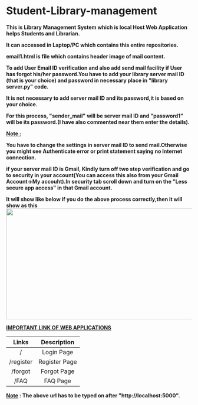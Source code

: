 # Student-Library-management

<b>
This is Library Management System which is local Host Web Application helps Students and Librarian.
  
  
It can accessed in Laptop/PC which contains this entire repositories.

email1.html is file which contains header image of mail content.

To add User Email ID verification and also add send mail facility if User has forgot his/her password.You have to add your library server mail ID (that is your choice) and password in necessary place in "library server.py" code.

It is not necessary to add server mail ID and its password,it is based on your choice.

For this process, "sender_mail" will be server mail ID and "password1" will be its password.(I have also commented near them enter the details).  

<u>Note :</u>

You have to change the settings in server mail ID to send mail.Otherwise you might see Authenticate error or print statement saying no Internet connection. 

if your server mail ID is Gmail, Kindly turn off two step verification and go to security in your account(You can access this also from your Gmail Account->My accouht).In security tab scroll down and turn on the "Less secure app access" in that Gmail account.

It will show like below if you do the above process correctly,then it will show as this
<img src="https://drive.google.com/file/d/1KUBe6d-8tttLDGAbum2pXyaa5Zl0gMdT/view?usp=sharing" width="700" height="300">

<u>IMPORTANT LINK OF WEB APPLICATIONS</u>

| Links         | Description     |
|:-------------:|:---------------:|
| /             | Login Page      | 
| /register     | Register Page   |
| /forgot       | Forgot Page     |
| /FAQ          | FAQ Page        |


<u>Note</u> : The above url has to be typed on after "http://localhost:5000". 

<b>
 
 
